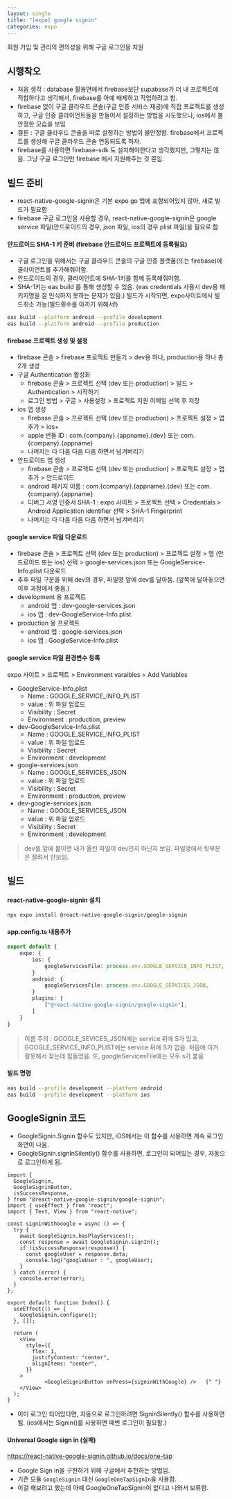 ```yaml
---
layout: single
title: "[expo] google signin"
categories: expo
---
```


회원 가입 및 관리의 편의성을 위해 구글 로그인을 지원

## 시행착오

- 처음 생각 : database 활용면에서 firebase보단 supabase가 더 내 프로젝트에 적합하다고 생각해서, firebase를 아예 배제하고 작업하려고 함.
- firebase 없이 구글 클라우드 콘솔(구글 인증 서비스 제공)에 직접 프로젝트를 생성하고, 구글 인증 클라이언트들을 만들어서 설정하는 방법을 시도했으나, ios에서 불안정한 모습을 보임
- 결론 : 구글 클라우드 콘솔을 따로 설정하는 방법이 불안정함. firebase에서 프로젝트를 생성해 구글 클라우드 콘솔 연동되도록 하자.
- firebase를 사용하면 firebase-sdk 도 설치해야한다고 생각했지만, 그렇지는 않음. 그냥 구글 로그인만 firebase 에서 지원해주는 것 뿐임.

## 빌드 준비

- react-native-google-signin은 기본 expo go 앱에 포함되어있지 않아, 새로 빌드가 필요함
- firebase 구글 로그인을 사용할 경우, react-native-google-signin은 google service 파일(안드로이드의 경우, json 파일, ios의 경우 plist 파일)을 필요로 함

#### 안드로이드 SHA-1 키 준비 (firebase 안드로이드 프로젝트에 등록필요)

- 구글 로그인을 위해서는 구글 클라우드 콘솔의 구글 인증 플랫폼(또는 firebase)에 클라이언트를 추가해줘야함.
- 안드로이드의 경우, 클라이언트에 SHA-1키를 함께 등록해줘야함.
- SHA-1키는 eas build 를 통해 생성할 수 있음. (eas credentials 사용시 dev용 패키지명을 잘 인식하지 못하는 문제가 있음.) 빌드가 시작되면, expo사이트에서 빌드취소 가능(빌드횟수를 아끼기 위해서!)

```bash
eas build --platform android --profile development
eas build --platform android --profile production
```

#### firebase 프로젝트 생성 및 설정

- firebase 콘솔 > firebase 프로젝트 만들기 > dev용 하나, production용 하나 총 2개 생성
- 구글 Authentication 활성화
  - firebase 콘솔 > 프로젝트 선택 (dev 또는 production) > 빌드 > Authentication > 시작하기
  - 로그인 방법 > 구글 > 사용설정 > 프로젝트 지원 이메일 선택 후 저장
- ios 앱 생성
  - firebase 콘솔 > 프로젝트 선택 (dev 또는 production) > 프로젝트 설정 > 앱추가 > ios+
  - apple 번들 ID : com.{company}.{appname}.{dev} 또는 com.{company}.{appname}
  - 나머지는 다 다음 다음 다음 하면서 넘겨버리기
- 안드로이드 앱 생성
  - firebase 콘솔 > 프로젝트 선택 (dev 또는 production) > 프로젝트 설정 > 앱추가 > 안드로이드
  - android 패키지 이름 : com.{company}.{appname}.{dev} 또는 com.{company}.{appname}
  - 디버그 서명 인증서 SHA-1 : expo 사이트 > 프로젝트 선택 > Credentials > Android Application identifier 선택 > SHA-1 Fingerprint
  - 나머지는 다 다음 다음 다음 하면서 넘겨버리기

#### google service 파일 다운로드

- firebase 콘솔 > 프로젝트 선택 (dev 또는 production) > 프로젝트 설정 > 앱 (안드로이드 또는 ios) 선택 > google-services.json 또는 GoogleService-Info.plist 다운로드
- 추후 파일 구분을 위해 dev의 경우, 파일명 앞에 dev를 달아둠. (앞쪽에 달아놓으면 이후 과정에서 좋음.)
- development 용 프로젝트
  - android 앱 : dev-google-services.json
  - ios 앱 : dev-GoogleService-Info.plist
- production 용 프로젝트
  - android 앱 : google-services.json
  - ios 앱 : GoogleService-Info.plist

#### google service 파일 환경변수 등록

expo 사이트 > 프로젝트 > Environment varaibles > Add Variables

- GoogleService-Info.plist
  - Name : GOOGLE_SERVICE_INFO_PLIST
  - value : 위 파일 업로드
  - Visibility : Secret
  - Environment : production, preview
- dev-GoogleService-Info.plist
  - Name : GOOGLE_SERVICE_INFO_PLIST
  - value : 위 파일 업로드
  - Visibility : Secret
  - Environment : development
- google-services.json
  - Name : GOOGLE_SERVICES_JSON
  - value : 위 파일 업로드
  - Visibility : Secret
  - Environment : production, preview
- dev-google-services.json
  - Name : GOOGLE_SERVICES_JSON
  - value : 위 파일 업로드
  - Visibility : Secret
  - Environment : development

> dev를 앞에 붙이면 내가 올린 파일이 dev인지 아닌지 보임. 파일명에서 뒷부분은 잘려서 안보임.

## 빌드

#### react-native-google-signin 설치

```bash
npx expo install @react-native-google-signin/google-signin
```

#### app.config.ts 내용추가

```ts
export default {
    expo: {
        ios: {
            googleServicesFile: process.env.GOOGLE_SERVICE_INFO_PLIST,
        }
        android: {
            googleServicesFile: process.env.GOOGLE_SERVICES_JSON,
        }
        plugins: [
	        ["@react-native-google-signin/google-signin"],
        ]
    }
}
```

> 이름 주의 : GOOGLE_SEVICES_JSON에는 service 뒤에 S가 있고, GOOGLE_SERVICE_INFO_PLIST에는 service 뒤에 S가 없음. 처음에 이거 잘못해서 찾는데 힘들었음.
> 또, googleServicesFile에는 모두 s가 붙음

#### 빌드 명령

```bash
eas build --profile development --platform android
eas build --profile development --platform ios
```

## GoogleSignin 코드

- GoogleSignin.Signin 함수도 있지만, iOS에서는 이 함수를 사용하면 계속 로그인 화면이 나옴.
- GoogleSignin.signInSilently() 함수를 사용하면, 로그인이 되어있는 경우, 자동으로 로그인하게 됨.

```tsx
import {
  GoogleSignin,
  GoogleSigninButton,
  isSuccessResponse,
} from "@react-native-google-signin/google-signin";
import { useEffect } from "react";
import { Text, View } from "react-native";

const signinWithGoogle = async () => {
  try {
    await GoogleSignin.hasPlayServices();
    const response = await GoogleSignin.signIn();
    if (isSuccessResponse(response)) {
      const googleUser = response.data;
      console.log("googleUser : ", googleUser);
    }
  } catch (error) {
    console.error(error);
  }
};

export default function Index() {
  useEffect(() => {
    GoogleSignin.configure();
  }, []);

  return (
    <View
      style={{
        flex: 1,
        justifyContent: "center",
        alignItems: "center",
      }}
    >
            <GoogleSigninButton onPress={signinWithGoogle} />   {" "}
    </View>
  );
}
```

- 이미 로그인 되어있다면, 자동으로 로그인하려면 SigninSilently() 함수를 사용하면됨. (ios에서는 Signin()를 사용하면 매번 로그인이 필요함.)

#### Universal Google sign in (실패)

https://react-native-google-signin.github.io/docs/one-tap

- Google Sign in을 구현하기 위해 구글에서 추천하는 방법임.
- 기존 모듈 `GoogleSignin` 대신 `GoogleOneTapSignIn`을 사용함.
- 이걸 해보려고 했는데 아예 GoogleOneTapSignin이 없다고 나와서 보류함.
